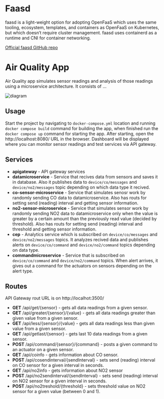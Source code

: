 # Faasd

faasd is a light-weight option for adopting OpenFaaS which uses the same tooling, ecosystem, templates, and containers as OpenFaaS on Kubernetes, but which doesn’t require cluster management. faasd uses containerd as a runtime and CNI for container networking.

[Official faasd GitHub repo](https://github.com/openfaas/faasd)

# Air Quality App

Air Quality app simulates sensor readings and analysis of those readings using a microservice architecture.
It consists of ...

![diagram](https://user-images.githubusercontent.com/63471407/122078224-b65e0600-cdfc-11eb-8d44-1b76bcddbee1.jpg)

## Usage

Start the project by navigating to `docker-compose.yml` location and running `docker compose build` command for building the app, when finished run the `docker compose up` command for starting the app. After starting, open the http://localhost:8080/ URL in the browser. Dashboard will be displayed where you can monitor sensor readings and test services via API gateway.

## Services

- **apigateway** - API gateway services
- **datamicroservice** - Service that recives data from sensors and saves it in database. Also it publishes data to `device/co/messages` and `device/no2/messages` topic depending on which data type it recived.
- **co-sensor-microservice** - Service that simulates senosr work by randomly sending CO data to datamicroservice. Also has routs for setting send (reading) interval and getting sensor information.
- **no2-sensor-microservice** - Service that simulates sensor work by randomly sending NO2 data to datamicroservice only when the value is greater by a certain amount than the previously read value (decided by threshold). Also has routs for setting send (reading) interval and threshold and getting sensor information.
- **cep** - Analytics service which is subscribed on `device/co/messages` and `device/no2/messages` topics. It analyzes recived data and publishes alerts on `device/co/command` and `device/no2/command` topics depending on data type.
- **commandmicroservice** - Service that is subscribed on `device/co/command` and `device/no2/command` topics. When alert arrives, it gives out a command for the actuators on sensors depending on the alert type.

## Routes
API Gateway rout URL is on http://localhot:3500/

- **GET** /api/get/{sensor} - gets all data readings from a given sensor.
- **GET** /api/greater/{sensor}/{value} - gets all data readings greater than given value from a given sensor.
- **GET** /api/less/{sensor}/{value} - gets all data readings less than given value from a given sensor.
- **GET** /api/getlast/{sensor} - gets last 10 data readings from a given sensor.
- **POST** /api/command/{sensor}/{command} - posts a given command to an actuator on a given sensor.
- **GET** /api/coinfo - gets information about CO sensor.
- **POST** /api/cosendinterval/{sendInterval} - sets send (reading) interval on CO sensor for a given interval in seconds.
- **GET** /api/no2info - gets information about NO2 sensor
- **POST** /api/no2sendinterval/{sendInterval} - sets send (reading) interval on NO2 sensor for a given interval in seconds.
- **POST** /api/no2treshold/{threshold} - sets threshold value on NO2 sensor for a given value (between 0 and 1).
